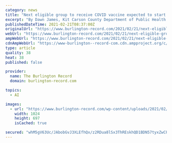 ```yaml
---
category: news
title: "Next eligible group to receive COVID vaccine expected to start week of March 8"
excerpt: "By Dawn James, Kit Carson County Department of Public Health and Environment Director, PIO It is anticipated that the next eligible group to receive COVID Vaccine will begin the week of March 8,"
publishedDateTime: 2021-02-21T08:37:00Z
originalUrl: "https://www.burlington-record.com/2021/02/21/next-eligible-group-to-receive-covid-vaccine-expected-to-start-week-of-march-8/"
webUrl: "https://www.burlington-record.com/2021/02/21/next-eligible-group-to-receive-covid-vaccine-expected-to-start-week-of-march-8/"
ampWebUrl: "https://www.burlington-record.com/2021/02/21/next-eligible-group-to-receive-covid-vaccine-expected-to-start-week-of-march-8/amp/"
cdnAmpWebUrl: "https://www-burlington--record-com.cdn.ampproject.org/c/s/www.burlington-record.com/2021/02/21/next-eligible-group-to-receive-covid-vaccine-expected-to-start-week-of-march-8/amp/"
type: article
quality: 38
heat: 38
published: false

provider:
  name: The Burlington Record
  domain: burlington-record.com

topics:
  - AI

images:
  - url: "https://www.burlington-record.com/wp-content/uploads/2021/02/N2103P58012C.jpg?w=1024&h=697"
    width: 1024
    height: 697
    isCached: true

secured: "whM5gV63Uc/JAbobGvJ3XLEfhQx/z2RDua8lSx3ThREskhQD1BDN57tyxZwCP0wt2WFa+hKEHYlrL8kfGMPDXaz9rzKGRAZxbSaYmlFM/iMpvFm7QFCVvGY94HUY9VAn/Nb9dbGUCJQWLGSSprhD0kWClc4qn7gqwRRkUoeiqRZ/voTwQJ8x3QvpRSim1QazMGGSVA26uY68sOg6QUQJTs4IWsU3WS60ob0Ba18ZqZKcMz817iQtdH3yevHwsNfCKxPak+zLLPcXFzIFr1hbcEC/9QFmcnQsl8Mt0uNc+GGdqgKLweonByXsC3oTgmzqvb9ujvLxSw7lSjd8/qlU65w+x86jhu+6hiHaKfLT/mA=;mMdemOumgetsB+EzbHtK9Q=="
---
```


